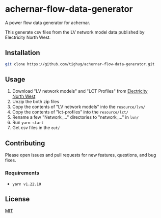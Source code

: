 # achernar-flow-data-generator

A power flow data generator for achernar.

This generate csv files from the LV network model data published by Electricity North West.

## Installation

```bash
git clone https://github.com/tighug/achernar-flow-data-generator.git
```

## Usage

1. Download "LV network models" and "LCT Profiles" from [Electricity North West](https://www.enwl.co.uk/go-net-zero/innovation/smaller-projects/low-carbon-networks-fund/low-voltage-network-solutions/)
2. Unzip the both zip files
3. Copy the contents of "LV network models" into the `resource/lvn/`
4. Copy the contents of "lct-profiles" into the `resource/lct/`
5. Rename a few "Network\_..." directories to "network\_..." in `lvn/`
6. Run `yarn start`
7. Get csv files in the `out/`

## Contributing

Please open issues and pull requests for new features, questions, and bug fixes.

### Requirements

- `yarn v1.22.10`

## License

[MIT](./LICENSE)
